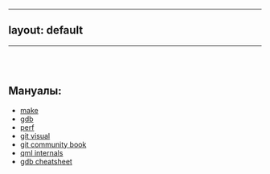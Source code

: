   ---
  layout: default
  ---
  ___
  <br> <br>
  
  ## Мануалы:
  * [make](https://www.gnu.org/software/make/manual/make.html)
  * [gdb](https://sourceware.org/gdb/current/onlinedocs/gdb)
  * [perf](http://www.brendangregg.com/perf.html)
  * [git visual](https://ndpsoftware.com/git-cheatsheet.html)
  * [git community book](https://git-scm.com/book/en/v2)
  * [qml internals](https://www.kdab.com/qml-engine-internals-part-1-qml-file-loading)
  * [gdb cheatsheet](https://eax.me/gdb)
